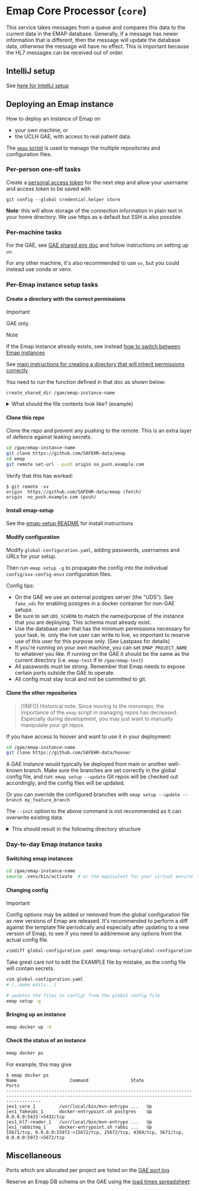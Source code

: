# Emap Core Processor (`core`)

This service takes messages from a queue and compares this data to the current data in the EMAP database.
Generally, if a message has newer information that is different, then the message will update the database data,
otherwise the message will have no effect. This is important because the HL7 messages can be received out of order.

## IntelliJ setup

See [here for IntelliJ setup](intellij.md)

## Deploying an Emap instance

How to deploy an instance of Emap on
- your own machine; or
- the UCLH GAE, with access to real patient data.

The [`emap` script](../../emap-setup) is used to manage the multiple repositories and configuration files.

### Per-person one-off tasks

Create a [personal access token](https://docs.github.com/en/github/authenticating-to-github/keeping-your-account-and-data-secure/creating-a-personal-access-token) 
for the next step and allow your username and access token to be saved with

```shell
git config --global credential.helper store
```

**Note**: this will allow storage of the connection information in plain text in your home directory. We use https 
as a default but SSH is also possible.

### Per-machine tasks

For the GAE, see [GAE shared env doc](https://uclh.slab.com/posts/shared-virtual-python-environments-with-uv-u7pa2fv4#hpkxd-per-gae-setup-tasks)
and follow instructions on setting up `uv`.

For any other machine, it's also recommended to use `uv`, but you could instead use conda or venv.

### Per-Emap instance setup tasks

#### Create a directory with the correct permissions
> [!IMPORTANT]
> GAE only.

> [!NOTE]
> If the Emap instance already exists, see instead [how to switch between Emap instances](#switching-emap-instances)

See [main instructions for creating a directory that will inherit permissions correctly](https://uclh.slab.com/posts/shared-virtual-python-environments-with-uv-u7pa2fv4#hizbb-per-project-setup-tasks)

You need to run the function defined in that doc as shown below:

`create_shared_dir /gae/emap-instance-name`

<details>
    <summary>What should the file contents look like? (example)</summary>
    
    ```bash
    $ ls -la /gae/emap-live
    total 20
    drwxrws---+  8 tomyoung docker 4096 Jan 16 09:27 .
    drwxrwx---. 11 root     docker  179 Jan 13 16:26 ..
    drwxrws---+  2 tomyoung docker  173 Feb 10  2022 config
    drwxrws---+  8 tomyoung docker 4096 Jan 13 11:15 emap
    -rwxrwx---.  1 tomyoung docker 2638 Jan 13 11:05 global-configuration.yaml
    drwxrws---+  8 tomyoung docker 4096 Jan 13 11:08 hoover
    ```

    If files already exist in the top-level directory, you might want to 
    remove the `S` from the group permissions of each file, e.g. `chmod g-s global.configuration.yaml`
   
</details>

#### Clone this repo

Clone the repo and prevent any pushing to the remote. This is an extra layer of defence against leaking secrets.
```bash
cd /gae/emap-instance-name
git clone https://github.com/SAFEHR-data/emap
cd emap
git remote set-url --push origin no_push.example.com
```

Verify that this has worked:
```
$ git remote -vv
origin  https://github.com/SAFEHR-data/emap (fetch)
origin  no_push.example.com (push)
```

#### Install <b>emap-setup</b>
See the [emap-setup README](../../emap-setup/README.md) for install instructions

#### Modify configuration
Modify `global-configuration.yaml`, adding passwords, usernames and URLs for your setup.

Then run `emap setup -g` to propagate the config into the individual `config/xxx-config-envs` configuration files.

Config tips:
- On the GAE we use an external postgres server (the "UDS"). See `fake_uds` for enabling postgres in a docker container for non-GAE setups.
- Be sure to set `UDS_SCHEMA` to match the name/purpose of the instance that you are deploying. This schema must already exist.
- Use the database user that has the minimum permissions necessary for your task. Ie. only the live user can write to live, so important to reserve use of this user for this purpose only. (See Lastpass for details)
- If you're running on your own machine, you can set `EMAP_PROJECT_NAME` to whatever you like. If running on the GAE it should be the same as the current directory (i.e. `emap-test` if in `/gae/emap-test`)
- All passwords must be strong. Remember that Emap needs to expose certain ports outside the GAE to operate.
- All config must stay local and not be committed to git.

#### Clone the other repositories

> [!INFO]
> Historical note: Since moving to the monorepo, the importance of the `emap` script in managing repos
> has decreased. Especially during development, you may just want to manually manipulate your git repos.

If you have access to hoover and want to use it in your deployment:
```bash
cd /gae/emap-instance-name
git clone https://github.com/SAFEHR-data/hoover
```

A GAE instance would typically be deployed from main or another well-known branch.
Make sure the branches are set correctly in the global config file, and run:
`emap setup --update`
Git repos will be checked out accordingly, and the config files will be updated.

Or you can override the configured branches with `emap setup --update --branch my_feature_branch`

The `--init` option to the above command is not recommended as it can overwrite existing data.

<details>
    <summary> This should result in the following directory structure</summary>

```bash
$ tree -L 2
.
.
├── config
│     ├── ...
├── emap
│     ├── README.md
│     ├── core
│     ├── docs
│     ├── emap-checker.xml
│     ├── emap-interchange
│     ├── emap-setup
│     ├── emap-star
│     ├── global-config-envs.EXAMPLE
│     ├── glowroot-config-envs.EXAMPLE
│     └── hl7-reader
├── global-configuration.yaml
├── hoover
      ├── ...
```

</details>

### Day-to-day Emap instance tasks

#### Switching emap instances
```bash
cd /gae/emap-instance-name
source .venv/bin/activate  # or the equivalent for your virtual environment manager
```

#### Changing config
> [!IMPORTANT]
> Config options may be added or removed from the global configuration file as new versions of Emap are released.
> It's recommended to perform a diff against the template file periodically and especially after updating
> to a new version of Emap, to see if you need to add/remove any options from the actual config file.
> ```bash
> vimdiff global-configuration.yaml emap/emap-setup/global-configuration-EXAMPLE.yaml
> ```
> Take great care not to edit the EXAMPLE file by mistake, as the config file will contain secrets.

```bash
vim global-configuration.yaml 
# [..make edits...]

# updates the files in config/ from the global config file
emap setup -g
```

#### Bringing up an instance
```bash
emap docker up -d
```

#### Check the status of an instance
```bash
emap docker ps
```

For example, this may give
```
$ emap docker ps
Name                    Command                State                                               Ports                                           
---------------------------------------------------------------------------------------------------------------------------------------------------------
jes1_core_1         /usr/local/bin/mvn-entrypo ...   Up                                                                                                   
jes1_fakeuds_1      docker-entrypoint.sh postgres    Up         0.0.0.0:5433->5432/tcp                                                                    
jes1_hl7-reader_1   /usr/local/bin/mvn-entrypo ...   Up                                                                                                   
jes1_rabbitmq_1     docker-entrypoint.sh rabbi ...   Up         15671/tcp, 0.0.0.0:15972->15672/tcp, 25672/tcp, 4369/tcp, 5671/tcp, 0.0.0.0:5972->5672/tcp
```

## Miscellaneous

Ports which are allocated per project are listed on the [GAE port log](https://liveuclac.sharepoint.com/sites/RITS-EMAP/_layouts/OneNote.aspx?id=%2Fsites%2FRITS-EMAP%2FSiteAssets%2FInform%20-%20Emap%20Notebook&wd=target%28_Collaboration%20Space%2FOrganisation%20Notes.one%7C3BDBA82E-CB01-45FF-B073-479542EA6D7E%2FGAE%20Port%20Log%7C1C87DFDC-7FCF-4B63-BC51-2BA497BA8DBF%2F%29)

Reserve an Emap DB schema on the GAE using the [load times spreadsheet](https://liveuclac.sharepoint.com/:x:/r/sites/RITS-EMAP-EmapDevChatter/Shared%20Documents/Emap%20Dev%20Chatter/load_times.xlsx?d=w20bdbe908b0f4e309caeb62590e890a0&csf=1&web=1&e=ZiUVZB):
